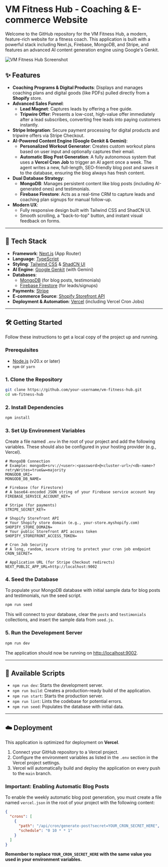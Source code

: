 # VM Fitness Hub - Coaching & E-commerce Website

Welcome to the GitHub repository for the VM Fitness Hub, a modern, feature-rich website for a fitness coach. This application is built with a powerful stack including Next.js, Firebase, MongoDB, and Stripe, and features an advanced AI content generation engine using Google's Genkit.

![VM Fitness Hub Screenshot](https://picsum.photos/seed/readme/1200/630)

## ✨ Features

- **Coaching Programs & Digital Products**: Displays and manages coaching plans and digital goods (like PDFs) pulled directly from a **Shopify** store.
- **Advanced Sales Funnel**:
    - **Lead Magnet**: Captures leads by offering a free guide.
    - **Tripwire Offer**: Presents a low-cost, high-value offer immediately after a lead subscribes, converting free leads into paying customers instantly.
- **Stripe Integration**: Secure payment processing for digital products and tripwire offers via Stripe Checkout.
- **AI-Powered Content Engine (Google Genkit & Gemini)**:
    - **Personalized Workout Generator**: Creates custom workout plans based on user input and optionally captures their email.
    - **Automatic Blog Post Generation**: A fully autonomous system that uses a **Vercel Cron Job** to trigger an AI agent once a week. The agent writes a new, full-length, SEO-friendly blog post and saves it to the database, ensuring the blog always has fresh content.
- **Dual Database Strategy**:
    - **MongoDB**: Manages persistent content like blog posts (including AI-generated ones) and testimonials.
    - **Firebase Firestore**: Acts as a real-time CRM to capture leads and coaching plan signups for manual follow-up.
- **Modern UX**:
    - Fully responsive design built with Tailwind CSS and ShadCN UI.
    - Smooth scrolling, a "back-to-top" button, and instant visual feedback on forms.

---

## 🚀 Tech Stack

- **Framework**: [Next.js](https://nextjs.org/) (App Router)
- **Language**: [TypeScript](https://www.typescriptlang.org/)
- **Styling**: [Tailwind CSS](https://tailwindcss.com/) & [ShadCN UI](https://ui.shadcn.com/)
- **AI Engine**: [Google Genkit](https://firebase.google.com/docs/genkit) (with Gemini)
- **Databases**: 
    - [MongoDB](https://www.mongodb.com/) (for blog posts, testimonials)
    - [Firebase Firestore](https://firebase.google.com/docs/firestore) (for leads/signups)
- **Payments**: [Stripe](https://stripe.com/)
- **E-commerce Source**: [Shopify Storefront API](https://shopify.dev/docs/api/storefront)
- **Deployment & Automation**: [Vercel](https://vercel.com/) (including Vercel Cron Jobs)

---

## 🛠️ Getting Started

Follow these instructions to get a local copy of the project up and running.

### Prerequisites

- [Node.js](https://nodejs.org/en) (v20.x or later)
- `npm` or `yarn`

### 1. Clone the Repository

```bash
git clone https://github.com/your-username/vm-fitness-hub.git
cd vm-fitness-hub
```

### 2. Install Dependencies

```bash
npm install
```

### 3. Set Up Environment Variables

Create a file named `.env` in the root of your project and add the following variables. These should also be configured in your hosting provider (e.g., Vercel).

```env
# MongoDB Connection
# Example: mongodb+srv://<user>:<password>@<cluster-url>/<db-name>?retryWrites=true&w=majority
MONGODB_URI=
MONGODB_DB_NAME=

# Firebase (for Firestore)
# A base64-encoded JSON string of your Firebase service account key
FIREBASE_SERVICE_ACCOUNT_KEY=

# Stripe (for payments)
STRIPE_SECRET_KEY=

# Shopify Storefront API
# Your Shopify store domain (e.g., your-store.myshopify.com)
SHOPIFY_STORE_DOMAIN=
# Your public Storefront API access token
SHOPIFY_STOREFRONT_ACCESS_TOKEN=

# Cron Job Security
# A long, random, secure string to protect your cron job endpoint
CRON_SECRET=

# Application URL (for Stripe Checkout redirects)
NEXT_PUBLIC_APP_URL=http://localhost:9002
```

### 4. Seed the Database

To populate your MongoDB database with initial sample data for blog posts and testimonials, run the seed script.

```bash
npm run seed
```
This will connect to your database, clear the `posts` and `testimonials` collections, and insert the sample data from `seed.js`.

### 5. Run the Development Server

```bash
npm run dev
```

The application should now be running on [http://localhost:9002](http://localhost:9002).

---

## 📜 Available Scripts

- `npm run dev`: Starts the development server.
- `npm run build`: Creates a production-ready build of the application.
- `npm run start`: Starts the production server.
- `npm run lint`: Lints the codebase for potential errors.
- `npm run seed`: Populates the database with initial data.

---

## ☁️ Deployment

This application is optimized for deployment on **Vercel**. 

1.  Connect your GitHub repository to a Vercel project.
2.  Configure the environment variables as listed in the `.env` section in the Vercel project settings.
3.  Vercel will automatically build and deploy the application on every push to the `main` branch.

### **Important: Enabling Automatic Blog Posts**
To enable the weekly automatic blog post generation, you must create a file named `vercel.json` in the root of your project with the following content:

```json
{
  "crons": [
    {
      "path": "/api/cron/generate-post?secret=YOUR_CRON_SECRET_HERE",
      "schedule": "0 10 * * 1"
    }
  ]
}
```
**Remember to replace `YOUR_CRON_SECRET_HERE` with the same value you used in your environment variables.**
